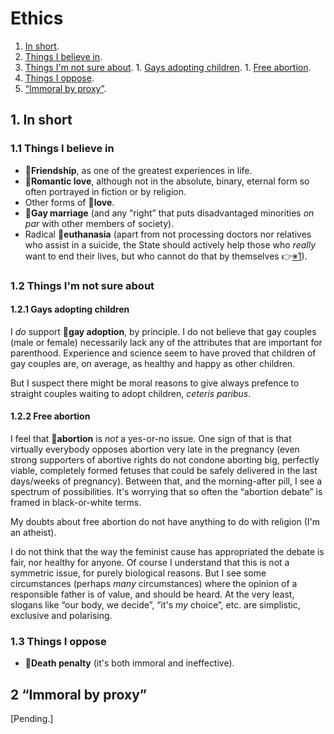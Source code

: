 # Ethics

1. [In short](#1-in-short).
  1. [Things I believe in](#11-things-i-believe-in).
  1. [Things I'm not sure about](#12-things-im-not-sure-about).
    1. [Gays adopting children](#121-gays-adopting-children).
    1. [Free abortion](#122-free-abortion).
  1. [Things I oppose](#13-things-i-oppose).
1. [&ldquo;Immoral by proxy&rdquo;](#2-immoral-by-proxy).

## 1. In short

### 1.1 Things I believe in

* :triangular_flag_on_post:**Friendship**, as one of the greatest experiences in life.
* :triangular_flag_on_post:**Romantic love**, although not in the absolute, binary, eternal form so often portrayed in fiction or by religion.
* Other forms of :triangular_flag_on_post:**love**.
* :triangular_flag_on_post:**Gay marriage** (and any &ldquo;right&rdquo; that puts disadvantaged minorities *on par* with other members of society).
* Radical :triangular_flag_on_post:**euthanasia** (apart from not processing doctors nor relatives who assist in a suicide, the State should actively help those who *really* want to
  end their lives, but who cannot do that by themselves :point_right:[&#8251;1](footnotes.md#1)).

### 1.2 Things I'm not sure about

#### 1.2.1 Gays adopting children

I *do* support :triangular_flag_on_post:**gay adoption**, by principle.
I do not believe that gay couples (male or female) necessarily lack any of the attributes that are important for parenthood.
Experience and science seem to have proved that children of gay couples are, on average, as healthy and happy as other children.

But I suspect there might be moral reasons to give always prefence to straight couples waiting to adopt children, *ceteris paribus*.

#### 1.2.2 Free abortion

I feel that :triangular_flag_on_post:**abortion** is *not* a yes-or-no issue.
One sign of that is that virtually everybody opposes abortion very late in the pregnancy (even strong supporters of abortive rights do not condone aborting big,
perfectly viable, completely formed fetuses that could be safely delivered in the last days/weeks of pregnancy).
Between that, and the morning-after pill, I see a spectrum of possibilities.
It's worrying that so often the &ldquo;abortion debate&rdquo; is framed in black-or-white terms.

My doubts about free abortion do not have anything to do with religion (I'm an atheist).

I do not think that the way the feminist cause has appropriated the debate is fair, nor healthy for anyone.
Of course I understand that this is not a symmetric issue, for purely biological reasons.
But I see some circumstances (perhaps *many* circumstances) where the opinion of a responsible father is of value, and should be heard.
At the very least, slogans like &ldquo;our body, we decide&rdquo;, &ldquo;it's *my* choice&rdquo;, etc. are simplistic, exclusive and polarising.

### 1.3 Things I oppose

* :triangular_flag_on_post:**Death penalty** (it's both immoral and ineffective).

## 2 &ldquo;Immoral by proxy&rdquo;

\[Pending.\]
